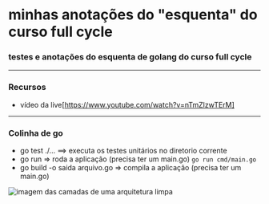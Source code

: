 # minhas anotações do "esquenta" do curso full cycle

### testes e anotações do esquenta de golang do curso full cycle

---

### Recursos
- vídeo da live[https://www.youtube.com/watch?v=nTmZlzwTErM]

---


### Colinha de go
- go test ./... ==> executa os testes unitários no diretorio corrente
- go run => roda a aplicação (precisa ter um main.go)
`go run cmd/main.go`
- go build -o saida arquivo.go => compila a aplicação (precisa ter um main.go)

![imagem das camadas de uma arquitetura limpa](https://blog.cleancoder.com/uncle-bob/images/2012-08-13-the-clean-architecture/CleanArchitecture.jpg)